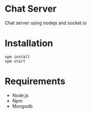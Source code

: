 # Chat Server
Chat server using nodejs and socket.io

# Installation
```
npm install
npm start
```
# Requirements
- Node.js
- Npm
- Mongodb

